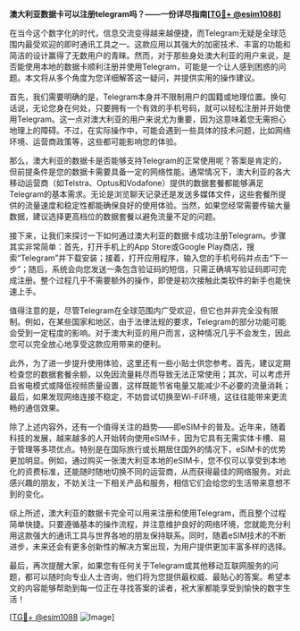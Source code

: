 **澳大利亚数据卡可以注册telegram吗？——一份详尽指南[[TG💪+ @esim1088](https://t.me/s/esim1088)]**

在当今这个数字化的时代，信息交流变得越来越便捷，而Telegram无疑是全球范围内最受欢迎的即时通讯工具之一。这款应用以其强大的加密技术、丰富的功能和简洁的设计赢得了无数用户的青睐。然而，对于那些身处澳大利亚的用户来说，是否能使用本地的数据卡顺利注册并使用Telegram，可能是一个让人感到困惑的问题。本文将从多个角度为您详细解答这一疑问，并提供实用的操作建议。

首先，我们需要明确的是，Telegram本身并不限制用户的国籍或地理位置。换句话说，无论您身在何处，只要拥有一个有效的手机号码，就可以轻松注册并开始使用Telegram。这一点对澳大利亚的用户来说尤为重要，因为这意味着您无需担心地理上的障碍。不过，在实际操作中，可能会遇到一些具体的技术问题，比如网络环境、运营商政策等，这些都可能影响您的体验。

那么，澳大利亚的数据卡是否能够支持Telegram的正常使用呢？答案是肯定的，但前提条件是您的数据卡需要具备一定的网络性能。通常情况下，澳大利亚的各大移动运营商（如Telstra、Optus和Vodafone）提供的数据套餐都能够满足Telegram的基本需求。无论是浏览聊天记录还是发送多媒体文件，这些套餐所提供的流量速度和稳定性都能确保良好的使用体验。当然，如果您经常需要传输大量数据，建议选择更高档位的数据套餐以避免流量不足的问题。

接下来，让我们来探讨一下如何通过澳大利亚的数据卡成功注册Telegram。步骤其实非常简单：首先，打开手机上的App Store或Google Play商店，搜索“Telegram”并下载安装；接着，打开应用程序，输入您的手机号码并点击“下一步”；随后，系统会向您发送一条包含验证码的短信，只需正确填写验证码即可完成注册。整个过程几乎不需要额外的操作，即使是初次接触此类软件的新手也能快速上手。

值得注意的是，尽管Telegram在全球范围内广受欢迎，但它也并非完全没有限制。例如，在某些国家和地区，由于法律法规的要求，Telegram的部分功能可能会受到一定程度的影响。对于澳大利亚的用户而言，这种情况几乎不会发生，因此您可以完全放心地享受这款应用带来的便利。

此外，为了进一步提升使用体验，这里还有一些小贴士供您参考。首先，建议定期检查您的数据套餐余额，以免因流量耗尽而导致无法正常使用；其次，可以考虑开启省电模式或降低视频质量设置，这样既能节省电量又能减少不必要的流量消耗；最后，如果发现网络连接不稳定，不妨尝试切换至Wi-Fi环境，这往往能带来更流畅的通信效果。

除了上述内容外，还有一个值得关注的趋势——即eSIM卡的普及。近年来，随着科技的发展，越来越多的人开始转向使用eSIM卡，因为它具有无需实体卡槽、易于管理等多项优点。特别是在国际旅行或长期居住国外的情况下，eSIM卡的优势更加明显。例如，通过购买一张澳大利亚本地的eSIM卡，您不仅可以享受到本地化的资费标准，还能随时随地切换不同的运营商，从而获得最佳的网络服务。对此感兴趣的朋友，不妨关注一下相关产品和服务，相信它们会给您的生活带来意想不到的变化。

综上所述，澳大利亚的数据卡完全可以用来注册和使用Telegram，而且整个过程简单快捷。只要遵循基本的操作流程，并注意维护良好的网络环境，您就能充分利用这款强大的通讯工具与世界各地的朋友保持联系。同时，随着eSIM技术的不断进步，未来还会有更多创新性的解决方案出现，为用户提供更加丰富多样的选择。

最后，再次提醒大家，如果您有任何关于Telegram或其他移动互联网服务的问题，都可以随时向专业人士咨询，他们将为您提供最权威、最贴心的答案。希望本文的内容能够帮助到每一位正在寻找答案的读者，祝大家都能享受到愉快的数字生活！

[[TG💪+ @esim1088](https://t.me/s/esim1088) ![Image](https://i.postimg.cc/4NQfJmqS/Snipaste-2025-05-13-00-14-12.png)]